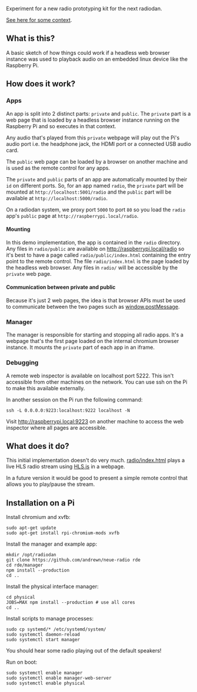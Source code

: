 Experiment for a new radio prototyping kit for the next radiodan.

[See here for some context](https://usecanvas.com/andrewn/neue-radio-aka-radiodan-evolution-public/4OwWxY1DB3XiGKEu35KBDF).

What is this?
-------------

A basic sketch of how things could work if a headless web browser instance was used to playback audio on an embedded linux device like the Raspberry Pi.

How does it work?
---

### Apps

An app is split into 2 distinct parts: `private` and `public`. The `private` part is a web page that is loaded by a headless browser instance running on the Raspberry Pi and so executes in that context.

Any audio that's played from this `private` webpage will play out the Pi's audio port i.e. the headphone jack, the HDMI port or a connected USB audio card.

The `public` web page can be loaded by a browser on another machine and is used as the remote control for any apps.

The `private` and `public` parts of an app are automatically mounted by their `id` on different ports. So, for an app named `radio`, the `private` part will be mounted at `http://localhost:5001/radio` and the `public` part will be available at `http://localhost:5000/radio`.

On a radiodan system, we proxy port `5000` to port `80` so you load the `radio` app's `public` page at `http://raspberrypi.local/radio`.

#### Mounting

In this demo implementation, the app is contained in the `radio` directory. Any files in `radio/public` are available on http://raspberrypi.local/radio so it's best to have a page called `radio/public/index.html` containing the entry point to the remote control. The file `radio/index.html` is the page loaded by the headless web browser. Any files in `radio/` will be accessible by the `private` web page.

#### Communication between private and public

Because it's just 2 web pages, the idea is that browser APIs must be used to communicate between the two pages such as [window.postMessage](https://developer.mozilla.org/en-US/docs/Web/API/Window/postMessage).

### Manager

The manager is responsible for starting and stopping all radio apps. It's a webpage that's the first page loaded on the internal chromium browser instance. It mounts the `private` part of each app in an iframe.

### Debugging

A remote web inspector is available on localhost port 5222. This isn't accessible from other machines on the network. You can use ssh on the Pi to make this available externally.

In another session on the Pi run the following command:

    ssh -L 0.0.0.0:9223:localhost:9222 localhost -N

Visit http://raspberrypi.local:9223 on another machine to access the web inspector where all pages are accessible.

## What does it do?

This initial implementation doesn't do very much. [radio/index.html](radio/index.html)  plays a live HLS radio stream using [HLS.js](https://github.com/dailymotion/hls.js) in a webpage.

In a future version it would be good to present a simple remote control that allows you to play/pause the stream.

## Installation on a Pi

Install chromium and xvfb:

    sudo apt-get update
    sudo apt-get install rpi-chromium-mods xvfb

Install the manager and example app:

    mkdir /opt/radiodan
    git clone https://github.com/andrewn/neue-radio rde
    cd rde/manager
    npm install --production
    cd ..

Install the physical interface manager:

    cd physical
    JOBS=MAX npm install --production # use all cores
    cd ..

Install scripts to manage processes:

    sudo cp systemd/* /etc/systemd/system/
    sudo systemctl daemon-reload
    sudo systemctl start manager

You should hear some radio playing out of the default speakers!

Run on boot:

    sudo systemctl enable manager
    sudo systemctl enable manager-web-server
    sudo systemctl enable physical
